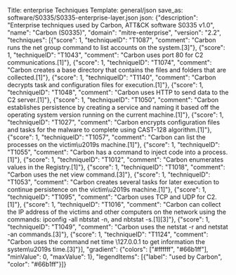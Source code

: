 Title: enterprise Techniques
Template: general/json
save_as: software/S0335/S0335-enterprise-layer.json
json: {"description": "Enterprise techniques used by Carbon, ATT&CK software S0335 v1.0", "name": "Carbon (S0335)", "domain": "mitre-enterprise", "version": "2.2", "techniques": [{"score": 1, "techniqueID": "T1087", "comment": "Carbon runs the net group command to list accounts on the system.[3]"}, {"score": 1, "techniqueID": "T1043", "comment": "Carbon uses port 80 for C2 communications.[1]"}, {"score": 1, "techniqueID": "T1074", "comment": "Carbon creates a base directory that contains the files and folders that are collected.[1]"}, {"score": 1, "techniqueID": "T1140", "comment": "Carbon decrypts task and configuration files for execution.[1]"}, {"score": 1, "techniqueID": "T1048", "comment": "Carbon uses HTTP to send data to the C2 server.[1]"}, {"score": 1, "techniqueID": "T1050", "comment": "Carbon establishes persistence by creating a service and naming it based off the operating system version running on the current machine.[1]"}, {"score": 1, "techniqueID": "T1027", "comment": "Carbon encrypts configuration files and tasks for the malware to complete using CAST-128 algorithm.[1]"}, {"score": 1, "techniqueID": "T1057", "comment": "Carbon can list the processes on the victim\u2019s machine.[1]"}, {"score": 1, "techniqueID": "T1055", "comment": "Carbon has a command to inject code into a process.[1]"}, {"score": 1, "techniqueID": "T1012", "comment": "Carbon enumerates values in the Registry.[1]"}, {"score": 1, "techniqueID": "T1018", "comment": "Carbon uses the net view command.[3]"}, {"score": 1, "techniqueID": "T1053", "comment": "Carbon creates several tasks for later execution to continue persistence on the victim\u2019s machine.[1]"}, {"score": 1, "techniqueID": "T1095", "comment": "Carbon uses TCP and UDP for C2.[1]"}, {"score": 1, "techniqueID": "T1016", "comment": "Carbon can collect the IP address of the victims and other computers on the network using the commands: ipconfig -all nbtstat -n, and nbtstat -s.[1][3]"}, {"score": 1, "techniqueID": "T1049", "comment": "Carbon uses the netstat -r and netstat -an commands.[3]"}, {"score": 1, "techniqueID": "T1124", "comment": "Carbon uses the command net time \\127.0.0.1 to get information the system\u2019s time.[3]"}], "gradient": {"colors": ["#ffffff", "#66b1ff"], "minValue": 0, "maxValue": 1}, "legendItems": [{"label": "used by Carbon", "color": "#66b1ff"}]}